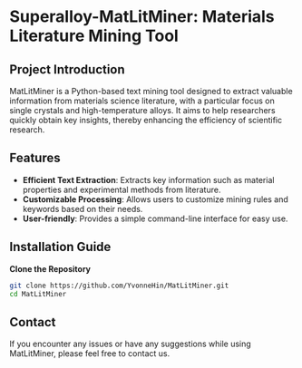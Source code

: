 # Superalloy-MatLitMiner: Materials Literature Mining Tool

## Project Introduction
MatLitMiner is a Python-based text mining tool designed to extract valuable information from materials science literature, with a particular focus on single crystals and high-temperature alloys. It aims to help researchers quickly obtain key insights, thereby enhancing the efficiency of scientific research.

## Features
- **Efficient Text Extraction**: Extracts key information such as material properties and experimental methods from literature.
- **Customizable Processing**: Allows users to customize mining rules and keywords based on their needs.
- **User-friendly**: Provides a simple command-line interface for easy use.

## Installation Guide
 **Clone the Repository**
   ```bash
   git clone https://github.com/YvonneHin/MatLitMiner.git
   cd MatLitMiner
   ```
   
## Contact
If you encounter any issues or have any suggestions while using MatLitMiner, please feel free to contact us.
